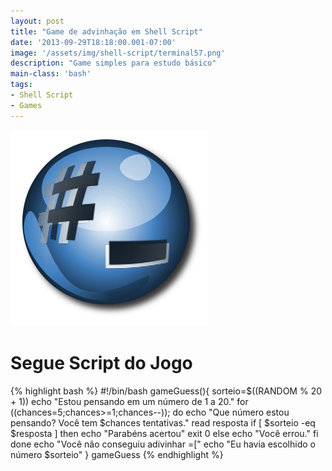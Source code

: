 ```yaml
---
layout: post
title: "Game de advinhação em Shell Script"
date: '2013-09-29T18:18:00.001-07:00'
image: '/assets/img/shell-script/terminal57.png'
description: "Game simples para estudo básico"
main-class: 'bash'
tags:
- Shell Script
- Games
---
```


![Game de advinhação em Shell Script](/assets/img/shell-script/terminal57.png "Game de advinhação em Shell Script")

# Segue Script do Jogo

{% highlight bash %}
#!/bin/bash
gameGuess(){
sorteio=$((RANDOM % 20 + 1))
echo "Estou pensando em um número de 1 a 20."
for ((chances=5;chances>=1;chances--));
do
	echo "Que número estou pensando? Você tem $chances tentativas."
	read resposta
		if [ $sorteio -eq $resposta ]
		then
			echo "Parabéns acertou"
			exit 0
		else
			echo "Você errou."
		fi
done
echo "Você não conseguiu adivinhar =["
echo "Eu havia escolhido o número $sorteio"
}
gameGuess
{% endhighlight %}
